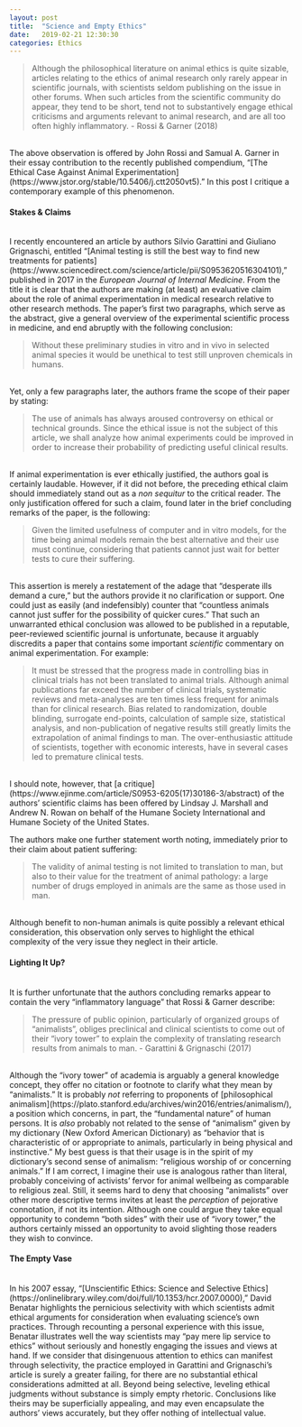 ```yaml
---
layout: post
title:  "Science and Empty Ethics"
date:   2019-02-21 12:30:30
categories: Ethics
---
```


<blockquote>Although the philosophical literature on animal ethics is quite sizable, articles relating to the ethics of animal research only rarely appear in scientific journals, with scientists seldom publishing on the issue in other forums. When such articles from the scientific community do appear, they tend to be short, tend not to substantively engage ethical criticisms and arguments relevant to animal research, and are all too often highly inflammatory. - Rossi & Garner (2018)</blockquote>
<br>
The above observation is offered by John Rossi and Samual A. Garner in their essay contribution to the recently published compendium, “[The Ethical Case Against Animal Experimentation](https://www.jstor.org/stable/10.5406/j.ctt2050vt5).” In this post I critique a contemporary example of this phenomenon.

<h4>Stakes & Claims</h4>
<br>
I recently encountered an article by authors Silvio Garattini and Giuliano Grignaschi, entitled “[Animal testing is still the best way to find new treatments for patients](https://www.sciencedirect.com/science/article/pii/S0953620516304101),” published in 2017 in the <i>European Journal of Internal Medicine</i>. From the title it is clear that the authors are making (at least) an evaluative claim about the role of animal experimentation in medical research relative to other research methods. The paper’s first two paragraphs, which serve as the abstract, give a general overview of the experimental scientific process in medicine, and end abruptly with the following conclusion:
<br>
<blockquote>Without these preliminary studies in vitro and in vivo in selected animal species it would be unethical to test still unproven chemicals in humans.</blockquote>
<br>
Yet, only a few paragraphs later, the authors frame the scope of their paper by stating:
<br>
<blockquote>The use of animals has always aroused controversy on ethical or technical grounds. Since the ethical issue is not the subject of this article, we shall analyze how animal experiments could be improved in order to increase their probability of predicting useful clinical results.</blockquote>
<br>
If animal experimentation is ever ethically justified, the authors goal is certainly laudable. However, if it did not before, the preceding ethical claim should immediately stand out as a <i>non sequitur</i> to the critical reader. The only justification offered for such a claim, found later in the brief concluding remarks of the paper, is the following:
<br>
<blockquote>Given the limited usefulness of computer and in vitro models, for the time being animal models remain the best alternative and their use must continue, considering that patients cannot just wait for better tests to cure their suffering.</blockquote>
<br>
This assertion is merely a restatement of the adage that “desperate ills demand a cure,” but the authors provide it no clarification or support. One could just as easily (and indefensibly) counter that “countless animals cannot just suffer for the possibility of quicker cures.” That such an unwarranted ethical conclusion was allowed to be published in a reputable, peer-reviewed scientific journal is unfortunate, because it arguably discredits a paper that contains some important <i>scientific</i> commentary on animal experimentation. For example:
<br>
<blockquote>It must be stressed that the progress made in controlling bias in clinical trials has not been translated to animal trials. Although animal publications far exceed the number of clinical trials, systematic reviews and meta-analyses are ten times less frequent for animals than for clinical research. Bias related to randomization, double blinding, surrogate end-points, calculation of sample size, statistical analysis, and non-publication of negative results still greatly limits the extrapolation of animal findings to man. The over-enthusiastic attitude of scientists, together with economic interests, have in several cases led to premature clinical tests.</blockquote>
<br>
I should note, however, that [a critique](https://www.ejinme.com/article/S0953-6205(17)30186-3/abstract) of the authors’ scientific claims has been offered by Lindsay J. Marshall and Andrew N. Rowan on behalf of the Humane Society International and Humane Society of the United States.

The authors make one further statement worth noting, immediately prior to their claim about patient suffering:
<br>
<blockquote>The validity of animal testing is not limited to translation to man, but also to their value for the treatment of animal pathology: a large number of drugs employed in animals are the same as those used in man.</blockquote>
<br>
Although benefit to non-human animals is quite possibly a relevant ethical consideration, this observation only serves to highlight the ethical complexity of the very issue they neglect in their article.

<h4>Lighting It Up?</h4>
<br>
It is further unfortunate that the authors concluding remarks appear to contain the very “inflammatory language” that Rossi & Garner describe:
<br>
<blockquote>The pressure of public opinion, particularly of organized groups of “animalists”, obliges preclinical and clinical scientists to come out of their “ivory tower” to explain the complexity of translating research results from animals to man. - Garattini & Grignaschi (2017)</blockquote>
<br>
Although the “ivory tower” of academia is arguably a general knowledge concept, they offer no citation or footnote to clarify what they mean by “animalists.” It is probably <i>not</i> referring to proponents of [philosophical animalism](https://plato.stanford.edu/archives/win2016/entries/animalism/), a position which concerns, in part, the “fundamental nature” of human persons. It is <i>also</i> probably not related to the sense of “animalism” given by my dictionary (New Oxford American Dictionary) as “behavior that is characteristic of or appropriate to animals, particularly in being physical and instinctive.” My best guess is that their usage is in the spirit of my dictionary’s second sense of animalism: “religious worship of or concerning animals.” If I am correct, I imagine their use is analogous rather than literal, probably conceiving of activists’ fervor for animal wellbeing as comparable to religious zeal. Still, it seems hard to deny that choosing “animalists” over other more descriptive terms invites at least the <i>perception</i> of pejorative connotation, if not its intention. Although one could argue they take equal opportunity to condemn “both sides” with their use of “ivory tower,” the authors certainly missed an opportunity to avoid slighting those readers they wish to convince.

<h4>The Empty Vase</h4>
<br>
In his 2007 essay, “[Unscientific Ethics: Science and Selective Ethics](https://onlinelibrary.wiley.com/doi/full/10.1353/hcr.2007.0000),” David Benatar highlights the pernicious selectivity with which scientists admit ethical arguments for consideration when evaluating science’s own practices. Through recounting a personal experience with this issue, Benatar illustrates well the way scientists may “pay mere lip service to ethics” without seriously and honestly engaging the issues and views at hand. If we consider that disingenuous attention to ethics can manifest through selectivity, the practice employed in Garattini and Grignaschi’s article is surely a greater failing, for there are no substantial ethical considerations admitted at all. Beyond being selective, leveling ethical judgments without substance is simply empty rhetoric. Conclusions like theirs may be superficially appealing, and may even encapsulate the authors’ views accurately, but they offer nothing of intellectual value.
